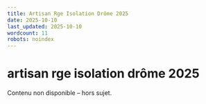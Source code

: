 ```yaml
---
title: Artisan Rge Isolation Drôme 2025
date: 2025-10-10
last_updated: 2025-10-10
wordcount: 11
robots: noindex
---
```


# artisan rge isolation drôme 2025

Contenu non disponible – hors sujet.